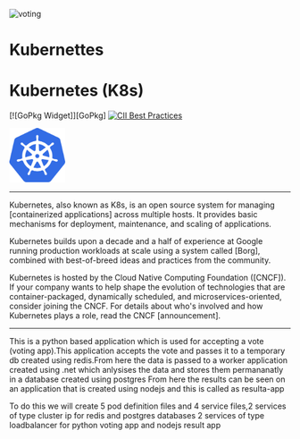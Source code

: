 ![voting](https://user-images.githubusercontent.com/87182167/134034743-229d65be-f64c-41fc-8cb4-e2f0389129f1.png)
# Kubernettes
# Kubernetes (K8s)

[![GoPkg Widget]][GoPkg] [![CII Best Practices](https://bestpractices.coreinfrastructure.org/projects/569/badge)](https://bestpractices.coreinfrastructure.org/projects/569)

<img src="https://github.com/kubernetes/kubernetes/raw/master/logo/logo.png" width="100">

----

Kubernetes, also known as K8s, is an open source system for managing [containerized applications]
across multiple hosts. It provides basic mechanisms for deployment, maintenance,
and scaling of applications.

Kubernetes builds upon a decade and a half of experience at Google running
production workloads at scale using a system called [Borg],
combined with best-of-breed ideas and practices from the community.

Kubernetes is hosted by the Cloud Native Computing Foundation ([CNCF]).
If your company wants to help shape the evolution of
technologies that are container-packaged, dynamically scheduled,
and microservices-oriented, consider joining the CNCF.
For details about who's involved and how Kubernetes plays a role,
read the CNCF [announcement].

----

This is a python based application which is used for accepting a vote
(voting app).This application accepts the vote and passes it to a
temporary db created using redis.From here the data is passed to a
worker application created using .net which anlysises the data and
stores them permananatly in a database created using postgres
From here the results can be seen on an application that is created 
using nodejs and this is called as resulta-app

To do this we will create 5 pod definition files
and 4 service files,2 services of type cluster ip for redis and postgres 
databases 2 services of type loadbalancer for python voting app and 
nodejs result app
